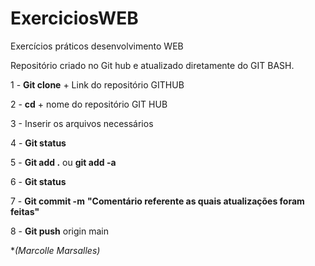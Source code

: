 # ExerciciosWEB
Exercícios práticos desenvolvimento WEB

Repositório criado no Git hub e atualizado diretamente do GIT BASH.



1 - **Git clone** + Link do repositório GITHUB

2 - **cd** + nome do repositório GIT HUB

3 - Inserir os arquivos necessários

4 - **Git status**

5 - **Git add .** ou **git add -a**

6 - **Git status**

7 - **Git commit -m** **"**Comentário referente as quais atualizações foram feitas**"**

8 - **Git push** origin main


**(Marcolle Marsalles)*
